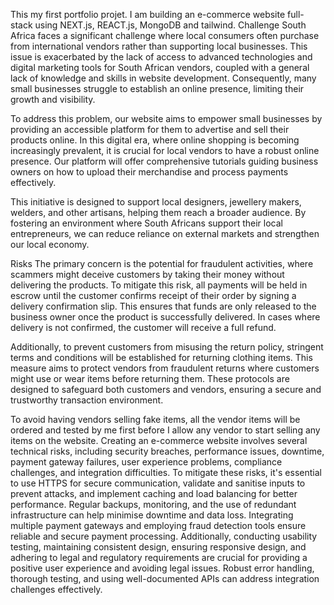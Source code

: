 This my first portfolio projet. I am building an e-commerce website full-stack using NEXT.js, REACT.js, MongoDB and tailwind.
Challenge
South Africa faces a significant challenge where local consumers often purchase from international vendors rather than supporting local businesses. This issue is exacerbated by the lack of access to advanced technologies and digital marketing tools for South African vendors, coupled with a general lack of knowledge and skills in website development. Consequently, many small businesses struggle to establish an online presence, limiting their growth and visibility.

To address this problem, our website aims to empower small businesses by providing an accessible platform for them to advertise and sell their products online. In this digital era, where online shopping is becoming increasingly prevalent, it is crucial for local vendors to have a robust online presence. Our platform will offer comprehensive tutorials guiding business owners on how to upload their merchandise and process payments effectively.

This initiative is designed to support local designers, jewellery makers, welders, and other artisans, helping them reach a broader audience. By fostering an environment where South Africans support their local entrepreneurs, we can reduce reliance on external markets and strengthen our local economy.


Risks
The primary concern is the potential for fraudulent activities, where scammers might deceive customers by taking their money without delivering the products. To mitigate this risk, all payments will be held in escrow until the customer confirms receipt of their order by signing a delivery confirmation slip. This ensures that funds are only released to the business owner once the product is successfully delivered. In cases where delivery is not confirmed, the customer will receive a full refund.

Additionally, to prevent customers from misusing the return policy, stringent terms and conditions will be established for returning clothing items. This measure aims to protect vendors from fraudulent returns where customers might use or wear items before returning them. These protocols are designed to safeguard both customers and vendors, ensuring a secure and trustworthy transaction environment.

To avoid having vendors selling fake items, all the vendor items will be ordered and tested by me first before I allow any vendor to start selling any items on the website.
Creating an e-commerce website involves several technical risks, including security breaches, performance issues, downtime, payment gateway failures, user experience problems, compliance challenges, and integration difficulties. To mitigate these risks, it's essential to use HTTPS for secure communication, validate and sanitise inputs to prevent attacks, and implement caching and load balancing for better performance. Regular backups, monitoring, and the use of redundant infrastructure can help minimise downtime and data loss. Integrating multiple payment gateways and employing fraud detection tools ensure reliable and secure payment processing. Additionally, conducting usability testing, maintaining consistent design, ensuring responsive design, and adhering to legal and regulatory requirements are crucial for providing a positive user experience and avoiding legal issues. Robust error handling, thorough testing, and using well-documented APIs can address integration challenges effectively.


